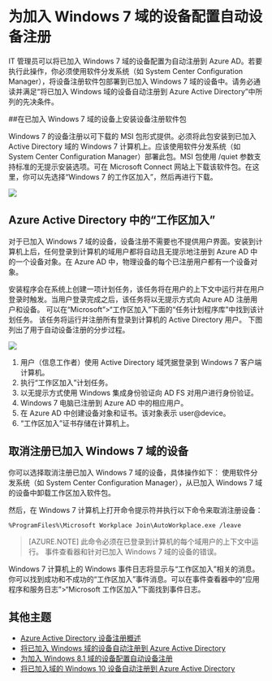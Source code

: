 <properties
	pageTitle="# 为加入 Windows 7 域的设备配置自动设备注册 | Microsoft Azure"
	description="逐步说明如何将已加入 Windows 7 域的设备配置为自动注册到 Azure AD，以及如何使用软件分发系统（如 System Center Configuration Manager），将设备注册软件包部署到已加入 Windows 7 域的设备中。"
	services="active-directory"
	documentationCenter=""
	authors="femila"
	manager="stevenpo"
	editor=""/>

<tags
	ms.service="active-directory"
	ms.date="03/07/2016"
	wacn.date=""/>

# 为加入 Windows 7 域的设备配置自动设备注册

IT 管理员可以将已加入 Windows 7 域的设备配置为自动注册到 Azure AD。若要执行此操作，你必须使用软件分发系统（如 System Center Configuration Manager），将设备注册软件包部署到已加入 Windows 7 域的设备中。请务必通读并满足“将已加入 Windows 域的设备自动注册到 Azure Active Directory”中所列的先决条件。

##在已加入 Windows 7 域的设备上安装设备注册软件包

Windows 7 的设备注册以可下载的 MSI 包形式提供。必须将此包安装到已加入 Active Directory 域的 Windows 7 计算机上。应该使用软件分发系统（如 System Center Configuration Manager）部署此包。MSI 包使用 /quiet 参数支持标准的无提示安装选项。可在 Microsoft Connect 网站上下载该软件包。在这里，你可以先选择“Windows 7 的工作区加入”，然后再进行下载。

![](./media/active-directory-conditional-access/device-registration-process-windows7.gif)

## Azure Active Directory 中的“工作区加入”
对于已加入 Windows 7 域的设备，设备注册不需要也不提供用户界面。安装到计算机上后，任何登录到计算机的域用户都将自动且无提示地注册到 Azure AD 中的一个设备对象。在 Azure AD 中，物理设备的每个已注册用户都有一个设备对象。

安装程序会在系统上创建一项计划任务，该任务将在用户的上下文中运行并在用户登录时触发。当用户登录完成之后，该任务将以无提示方式向 Azure AD 注册用户和设备。
可以在“Microsoft”>“工作区加入”下面的“任务计划程序库”中找到该计划任务。
该任务将运行并注册所有登录到计算机的 Active Directory 用户。
下图列出了用于自动设备注册的分步过程。

![](./media/active-directory-conditional-access/automatic-device-registration-windows7.png)

1. 用户（信息工作者）使用 Active Directory 域凭据登录到 Windows 7 客户端计算机。
1. 执行“工作区加入”计划任务。
1. 以无提示方式使用 Windows 集成身份验证向 AD FS 对用户进行身份验证。
1. Windows 7 电脑已注册到 Azure AD 中的相应用户。
1. 在 Azure AD 中创建设备对象和证书。该对象表示 user@device。
1. “工作区加入”证书存储在计算机上。

## 取消注册已加入 Windows 7 域的设备

你可以选择取消注册已加入 Windows 7 域的设备，具体操作如下：
使用软件分发系统（如 System Center Configuration Manager），从已加入 Windows 7 域的设备中卸载工作区加入软件包。

然后，在 Windows 7 计算机上打开命令提示符并执行以下命令来取消注册设备：
    
    %ProgramFiles%\Microsoft Workplace Join\AutoWorkplace.exe /leave

>[AZURE.NOTE]
>此命令必须在已登录到计算机的每个域用户的上下文中运行。
事件查看器和针对已加入 Windows 7 域的设备的错误。

Windows 7 计算机上的 Windows 事件日志将显示与“工作区加入”相关的消息。你可以找到成功和不成功的“工作区加入”事件消息。可以在事件查看器中的“应用程序和服务日志”>“Microsoft 工作区加入”下面找到事件日志。

## 其他主题

- [Azure Active Directory 设备注册概述](active-directory-conditional-access-device-registration-overview.md)
- [将已加入 Windows 域的设备自动注册到 Azure Active Directory](active-directory-conditional-access-automatic-device-registration.md)
- [为加入 Windows 8.1 域的设备配置自动设备注册](active-directory-conditional-access-automatic-device-registration-windows-8-1.md)
- [将已加入域的 Windows 10 设备自动注册到 Azure Active Directory](active-directory-azureadjoin-devices-group-policy.md)

<!---HONumber=Mooncake_0516_2016-->